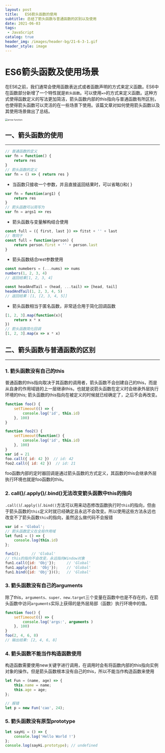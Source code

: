 ```yaml
---
layout: post
title:   ES6箭头函数的使用
subtitle: 总结了箭头函数与普通函数的区别以及使用
date: 2021-06-03
tags:
 - JavaScript
catalog: true
header_img: /images/header-bg/21-6-3-1.gif
header_style: image
---
```


# ES6箭头函数及使用场景

在ES6之前，我们通常会使用函数表达式或者函数声明的方式来定义函数。ES6中在函数部分新增了一个特性就是`箭头函数`。可以使用`=>`的方式来定义函数。这种方式使得函数定义的写法更加简洁，箭头函数内部的this指向与普通函数有所区别，也使得箭头函数可以灵活的在一些场景下使用。该篇文章对如何使用箭头函数以及其使用场景做出了总结。

<img src="C:\Users\郎艺璇\Desktop\arrow function.jpg" alt="arrow function" style="zoom:50%;" />



## 一、箭头函数的使用

---

```javascript
// 普通函数的定义
var fn = function() {
    return res
}
// 箭头函数的定义
var fn = () => { return res }
```

- 当函数只接收一个参数，并且直接返回结果时，可以省略()和{ }

```javascript
var fn = function(arg1) {
	return res
}
// 箭头函数可以简写为
var fn = args1 => res
```

- 箭头函数与变量解构结合使用

```javascript
const full = ({ first, last }) => fitst + '' + last
// 等同于
const full = function(person) {
    return person.first + '' + person.last
}
```

- 箭头函数结合rest参数使用

```javascript
const numebers = (...nums) => nums
numbers(1, 2, 3, 4)
// 返回结果[1, 2, 3, 4]

const headAndTail = (head, ...tail) => [head, tail]
headAndTail(1, 2, 3, 4, 5)
// 返回结果：[1, [2, 3, 4, 5]]
```

- 箭头函数相当于匿名函数，非常适合用于简化回调函数

```javascript
[1, 2, 3].map(function(x){
    return x * x
})
// 箭头函数简化回调
[1, 2, 3].map(x => x * x)
```





## 二、箭头函数与普通函数的区别

---

### 1. 箭头函数没有自己的this

普通函数的this指向取决于其函数的调用者，箭头函数不会创建自己的this，而是从自身的作用域链的上一层继承this。也就是说箭头函数在定义时会继承外层执行环境的this; 箭头函数的this指向在被定义的时候就已经确定了，之后不会再改变。

```javascript
function foo() {
	setTimeout(() => {
        console.log('id', this.id)
    }, 100)
}

function foo2() {
    setTimeout(function() {
        console.log('id', this.id)
    }, 100)
}
var id = 21
foo.call({ id: 42 })  // id: 42
foo2.call({ id: 42 })  // id: 21
```

foo函数内部的定时器回调是通过箭头函数的方式定义，其函数的this会继承外层执行环境也就是foo函数的this。



### 2. call()/.apply()/.bind()无法改变箭头函数中this的指向

`.call()`/`.apply()`/`.bind()`方法可以用来动态修改函数执行时`this`的指向，但由于箭头函数的`this`定义时就已经确定且永远不会改变。所以使用这些方法永远也改变不了箭头函数`this`的指向，虽然这么做代码不会报错

```javascript
var id = 'Global';
// 箭头函数定义在全局作用域
let fun1 = () => {
    console.log(this.id)
};

fun1();     // 'Global'
// this的指向不会改变，永远指向Window对象
fun1.call({id: 'Obj'});     // 'Global'
fun1.apply({id: 'Obj'});    // 'Global'
fun1.bind({id: 'Obj'})();   // 'Global'
```



### 3. 箭头函数没有自己的arguments

除了this，`arguments、super、new.target`三个变量在函数中也是不存在的，在箭头函数中访问`arguments`实际上获得的是外层局部（函数）执行环境中的值。

```javascript
function foo() {
	setTimeout(() => {
        console.log('args:', arguments )
    }, 100)
} 
foo(2, 4, 6, 8)
// 输出结果: [2, 4, 6, 8]
```



### 4. 箭头函数不能当作构造函数使用

构造函数需要使用new关键字进行调用，在调用时会有将函数内部的this指向实例对象的操作。但是箭头函数根本没有自己的this，所以不能当作构造函数来使用

```javascript
let Fun = (name, age) => {
    this.name = name;
    this.age = age;
};

// 报错
let p = new Fun('cao', 24);
```



### 5. 箭头函数没有原型prototype

```javascript
let sayHi = () => {
    console.log('Hello World !')
};
console.log(sayHi.prototype); // undefined
```

